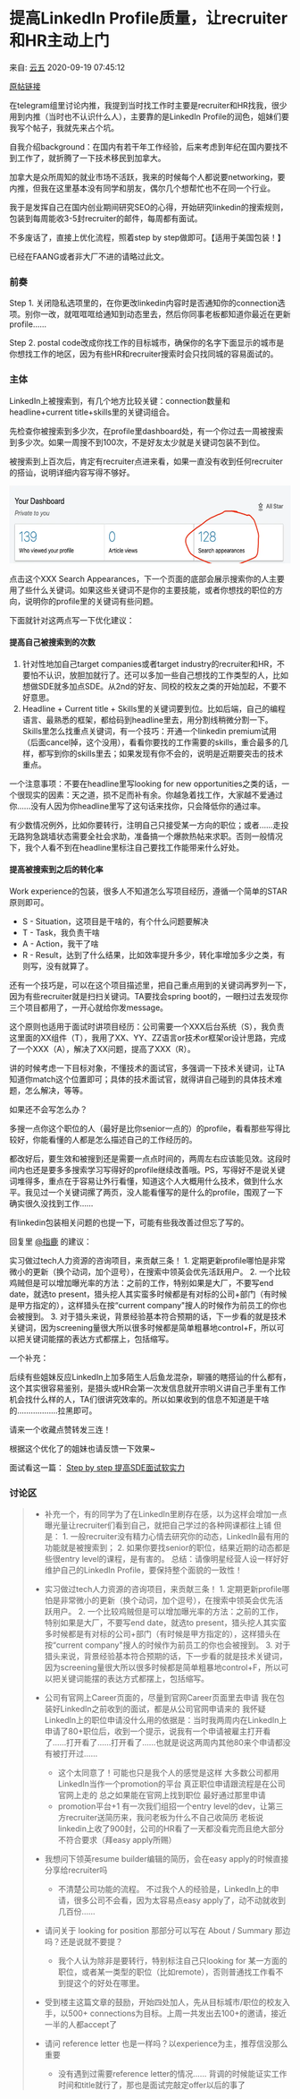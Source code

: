 # 提高LinkedIn Profile质量，让recruiter和HR主动上门

来自: [云五](https://www.douban.com/people/yun5s/?_i=7375418FQMtshO) 2020-09-19 07:45:12

[原帖链接](https://www.douban.com/group/topic/194306149/?_i=7375388FQMtshO)

在telegram组里讨论内推，我提到当时找工作时主要是recruiter和HR找我，很少用到内推（当时也不认识什么人），主要靠的是LinkedIn Profile的润色，姐妹们要我写个帖子，我就先来占个坑。

自我介绍background：在国内有若干年工作经验，后来考虑到年纪在国内要找不到工作了，就折腾了一下技术移民到加拿大。

加拿大是众所周知的就业市场不活跃，我来的时候每个人都说要networking，要内推，但我在这里基本没有同学和朋友，偶尔几个想帮忙也不在同一个行业。

我于是发挥自己在国内创业期间研究SEO的心得，开始研究linkedin的搜索规则，包装到每周能收3-5封recruiter的邮件，每周都有面试。

不多废话了，直接上优化流程，照着step by step做即可。【适用于美国包装！】

已经在FAANG或者非大厂不进的请略过此文。

### 前奏

Step 1. 关闭隐私选项里的，在你更改linkedin内容时是否通知你的connection选项。别你一改，就哐哐哐给通知到动态里去，然后你同事老板都知道你最近在更新profile……

Step 2. postal code改成你找工作的目标城市，确保你的名字下面显示的城市是你想找工作的地区，因为有些HR和recruiter搜索时会只找同城的容易面试的。

### 主体

LinkedIn上被搜索到，有几个地方比较关键：connection数量和headline+current title+skills里的关键词组合。

先检查你被搜索到多少次，在profile里dashboard处，有一个你过去一周被搜索到多少次。如果一周搜不到100次，不是好友太少就是关键词包装不到位。

被搜索到上百次后，肯定有recruiter点进来看，如果一直没有收到任何recruiter的搭讪，说明详细内容写得不够好。

<img width="605" height="139" src="_resources/p342030032_c406cdeee0a8465b9d574e3ac72ac43a.webp"/>

点击这个XXX Search Appearances，下一个页面的底部会展示搜索你的人主要用了些什么关键词。如果这些关键词不是你的主要技能，或者你想找的职位的方向，说明你的profile里的关键词有些问题。

下面就针对这两点写一下优化建议：

#### 提高自己被搜索到的次数

1.  针对性地加自己target companies或者target industry的recruiter和HR，不要怕不认识，放胆加就行了。还可以多加一些自己想找的工作类型的人，比如想做SDE就多加点SDE。从2nd的好友、同校的校友之类的开始加起，不要不好意思。
2.  Headline + Current title + Skills里的关键词要到位。比如后端，自己的编程语言、最熟悉的框架，都给码到headline里去，用分割线稍微分割一下。Skills里怎么找重点关键词，有一个技巧：开通一个linkedin premium试用（后面cancel掉，这个没用），看看你要找的工作需要的skills，重合最多的几样，都写到你的skills里去；如果发现有你不会的，说明是近期要突击的技术重点。

一个注意事项：不要在headline里写looking for new opportunities之类的话，一个很现实的因素：天之道，损不足而补有余。你越急着找工作，大家越不爱通过你……没有人因为你headline里写了这句话来找你，只会降低你的通过率。

有少数情况例外，比如你要转行，注明自己只接受某一方向的职位；或者……走投无路狗急跳墙状态需要全社会求助，准备搞一个爆款热帖来求职。否则一般情况下，我个人看不到在headline里标注自己要找工作能带来什么好处。

#### 提高被搜索到之后的转化率

Work experience的包装，很多人不知道怎么写项目经历，遵循一个简单的STAR原则即可。

- S - Situation，这项目是干啥的，有个什么问题要解决
- T - Task，我负责干啥
- A - Action，我干了啥
- R - Result，达到了什么结果，比如效率提升多少，转化率增加多少之类，有则写，没有就算了。

还有一个技巧是，可以在这个项目描述里，把自己重点用到的关键词再罗列一下，因为有些recruiter就是扫扫关键词。TA要找会spring boot的，一眼扫过去发现你三个项目都用了，一开心就给你发message。

这个原则也适用于面试时讲项目经历：公司需要一个XXX后台系统（S），我负责这里面的XX组件（T），我用了XX、YY、ZZ语言or技术or框架or设计思路，完成了一个XXX（A），解决了XX问题，提高了XXX（R）。

讲的时候考虑一下目标对象，不懂技术的面试官，多强调一下技术关键词，让TA知道你match这个位置即可；具体的技术面试官，就得讲自己碰到的具体技术难题，怎么解决，等等。

如果还不会写怎么办？

多搜一点你这个职位的人（最好是比你senior一点的）的profile，看看那些写得比较好，你能看懂的人都是怎么描述自己的工作经历的。

都改好后，要生效和被搜到还是需要一点点时间的，两周左右应该能见效。这段时间内也还是要多多搜索学习写得好的profile继续改善哦。PS，写得好不是说关键词堆得多，重点在于容易让外行看懂，知道这个人大概用什么技术，做到什么水平。我见过一个关键词摞了两页，没人能看懂写的是什么的profile，围观了一下确实很久没找到工作……

有linkedin包装相关问题的也提一下，可能有些我改善过但忘了写的。

回复里 [@指鹿](https://www.douban.com/people/zl095/) 的建议：

实习做过tech人力资源的咨询项目，来贡献三条！ 1. 定期更新profile哪怕是非常微小的更新（换个动词，加个逗号），在搜索中领英会优先活跃用户。 2. 一个比较鸡贼但是可以增加曝光率的方法：之前的工作，特别如果是大厂，不要写end date，就选to present，猎头挖人其实蛮多时候都是有对标的公司+部门（有时候是甲方指定的），这样猎头在按“current company"搜人的时候作为前员工的你也会被搜到。 3. 对于猎头来说，背景经验基本符合预期的话，下一步看的就是技术关键词，因为screening量很大所以很多时候都是简单粗暴地control+F，所以可以把关键词能摆的表达方式都摆上，包括缩写。

一个补充：

后续有些姐妹反应LinkedIn上加多陌生人后鱼龙混杂，聊骚的瞎搭讪的什么都有，这个其实很容易鉴别，是猎头或HR会第一次发信息就开宗明义讲自己手里有工作机会找什么样的人，TA们很讲究效率的。所以如果收到的信息不知道是干啥的………………拉黑即可。

请来一个收藏点赞转发三连！

根据这个优化了的姐妹也请反馈一下效果~

面试看这一篇： [Step by step 提高SDE面试软实力](https://www.douban.com/group/topic/196701977/)


### 讨论区

<blockquote>

- 补充一个，有的同学为了在LinkedIn里刷存在感，以为这样会增加一点曝光量让recruiter们看到自己，就把自己学过的各种网课都往上铺 但是： 1. 一般recruiter没有精力心情去研究你的动态，LinkedIn最有用的功能就是被搜索到； 2. 如果你要找senior的职位，结果近期的动态都是些很entry level的课程，是有害的。 总结：请像明星经营人设一样好好维护自己的LinkedIn Profile，要保持整个面貌的一致性！
    
 - 实习做过tech人力资源的咨询项目，来贡献三条！ 1. 定期更新profile哪怕是非常微小的更新（换个动词，加个逗号），在搜索中领英会优先活跃用户。 2. 一个比较鸡贼但是可以增加曝光率的方法：之前的工作，特别如果是大厂，不要写end date，就选to present，猎头挖人其实蛮多时候都是有对标的公司+部门（有时候是甲方指定的），这样猎头在按“current company"搜人的时候作为前员工的你也会被搜到。 3. 对于猎头来说，背景经验基本符合预期的话，下一步看的就是技术关键词，因为screening量很大所以很多时候都是简单粗暴地control+F，所以可以把关键词能摆的表达方式都摆上，包括缩写。
    
- 公司有官网上Career页面的，尽量到官网Career页面里去申请 我在包装好LinkedIn之前收到的面试，都是从公司官网申请来的 我怀疑LinkedIn上的职位申请没什么用的依据是：当时我两周内在LinkedIn上申请了80+职位后，收到一个提示，说我有一个申请被雇主打开看了……打开看了……打开看了……也就是说这两周内其他80来个申请都没有被打开过……
	- 这个太同意了！可能也只是我个人的感觉是这样 大多数公司都用LinkedIn当作一个promotion的平台 真正职位申请跟流程是在公司官网上走的 总之如果能在官网上找到职位 最好通过那里申请
	- promotion平台+1 有一次我们组招一个entry level的dev，让第三方recruiter送简历来，我问老板为什么不自己收简历 老板说linkedin上收了900封，公司的HR看了一天都没看完而且绝大部分不符合要求（拜easy apply所赐）
 
- 我想问下领英resume builder编辑的简历，会在easy apply的时候直接分享给recruiter吗
	- 不清楚公司功能的流程。 不过我个人的经验是，LinkedIn上的申请，很多公司不会看，因为太容易点easy apply了，动不动就收到几百份……
- 请问关于 looking for position 那部分可以写在 About / Summary 那边吗？还是说就不要提？
    - 我个人认为除非是要转行，特别标注自己只looking for 某一方面的职位，或者某一类型的职位（比如remote），否则普通找工作看不到提这个的好处在哪里。
    
 - 受到楼主这篇文章的鼓励，开始四处加人，先从目标城市/职位的校友入手，以500+ connections为目标。上周一共发出去100+的邀请，接近一半的人都accept了
    
- 请问 reference letter 也是一样吗？以experience为主，推荐信没那么重要
	- 没有遇到过需要reference letter的情况…… 背调的时候能证实工作时间和title就行了，那也是面试完敲定offer以后的事了
</blockquote>
